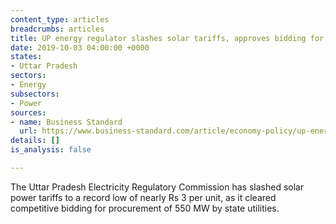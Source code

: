 ```yaml
---
content_type: articles
breadcrumbs: articles
title: UP energy regulator slashes solar tariffs, approves bidding for 550 mw
date: 2019-10-03 04:00:00 +0000
states:
- Uttar Pradesh
sectors:
- Energy
subsectors:
- Power
sources:
- name: Business Standard
  url: https://www.business-standard.com/article/economy-policy/up-energy-regulator-slashes-solar-tariffs-approves-bidding-for-550-mw-119092900541_1.html
details: []
is_analysis: false

---
```

The Uttar Pradesh Electricity Regulatory Commission has slashed solar power tariffs to a record low of nearly Rs 3 per unit, as it cleared competitive bidding for procurement of 550 MW by state utilities.